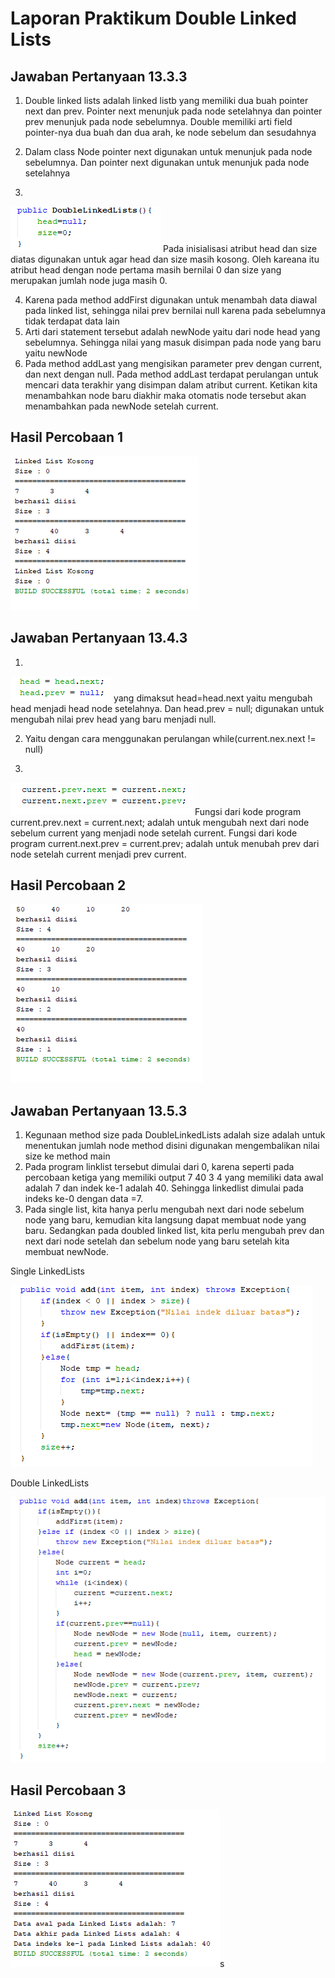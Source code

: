 # Laporan Praktikum Double Linked Lists

## Jawaban Pertanyaan 13.3.3
1. Double linked lists adalah linked listb yang memiliki dua buah pointer next dan prev.
Pointer next menunjuk  pada node setelahnya dan pointer prev menunjuk pada node sebelumnya. Double memiliki arti field pointer-nya dua buah dan dua arah, ke node sebelum dan sesudahnya
2. Dalam class Node pointer next digunakan untuk menunjuk pada node sebelumnya. Dan pointer next digunakan untuk menunjuk pada node setelahnya

3.
  <img src = 'soal3.PNG'>
  Pada inisialisasi atribut head dan size diatas digunakan untuk agar head dan size masih kosong. Oleh kareana itu atribut head dengan node pertama masih bernilai 0 dan size yang merupakan jumlah node juga masih 0.

4. Karena pada method addFirst digunakan untuk menambah data diawal pada linked list, sehingga nilai prev bernilai null karena pada sebelumnya tidak terdapat data lain
5. Arti dari statement tersebut adalah newNode yaitu dari node head yang sebelumnya. Sehingga nilai yang masuk disimpan pada node yang baru yaitu newNode  
6. Pada method addLast yang mengisikan parameter prev dengan current, dan next dengan null. Pada method addLast terdapat perulangan untuk mencari data terakhir yang disimpan dalam atribut current. Ketikan kita menambahkan node baru diakhir maka otomatis node tersebut akan menambahkan pada newNode setelah current.

## Hasil Percobaan 1

<img src = 'run1.PNG'>

## Jawaban Pertanyaan 13.4.3
1.
  <img src = 'soal1.PNG'>
  yang dimaksut head=head.next yaitu mengubah head menjadi head node setelahnya. Dan head.prev = null; digunakan untuk mengubah nilai prev head yang baru menjadi null.

2. Yaitu dengan cara menggunakan perulangan while(current.nex.next != null)

3. 
  <img src = 'soal3.2.PNG'>
Fungsi dari kode program current.prev.next = current.next; adalah untuk mengubah next dari node sebelum current yang menjadi node setelah current.
Fungsi dari kode program current.next.prev = current.prev; adalah untuk menubah prev dari node setelah current menjadi prev current.

## Hasil Percobaan 2

<img src = 'run2.PNG'>

## Jawaban Pertanyaan 13.5.3
1. Kegunaan method size pada DoubleLinkedLists adalah size adalah untuk menentukan jumlah node method disini digunakan  mengembalikan nilai size ke method main
2. Pada program linklist tersebut dimulai dari 0, karena seperti  pada percobaan ketiga yang memiliki output 7 40 3 4 yang memiliki data awal adalah 7 dan indek ke-1 adalah 40. Sehingga linkedlist dimulai pada indeks ke-0 dengan data =7.
3. Pada single list, kita hanya perlu mengubah next dari node sebelum node yang baru, kemudian kita langsung dapat membuat node yang baru. Sedangkan pada doubled linked list, kita perlu mengubah prev dan next dari node setelah dan sebelum node yang baru setelah kita membuat newNode.

Single LinkedLists

<img src = 'sigle.PNG'>

Double LinkedLists

<img src = 'soal3.3.PNG'>

## Hasil Percobaan 3

<img src = 'run3.PNG'>s